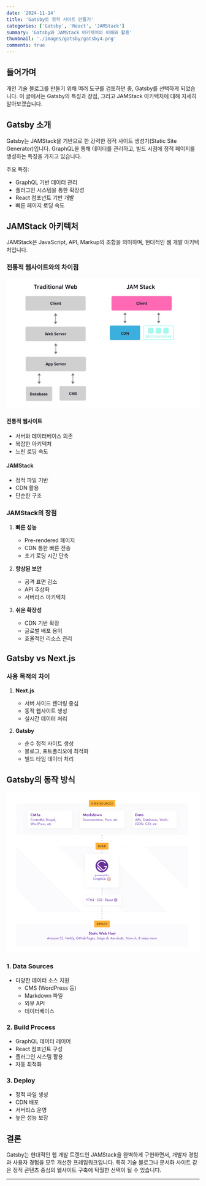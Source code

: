 ```yaml
---
date: '2024-11-14'
title: 'Gatsby로 정적 사이트 만들기'
categories: ['Gatsby', 'React', 'JAMStack']
summary: 'Gatsby와 JAMStack 아키텍처의 이해와 활용'
thumbnail: './images/gatsby/gatsby4.png'
comments: true
---
```


## 들어가며

개인 기술 블로그를 만들기 위해 여러 도구를 검토하던 중, Gatsby를 선택하게 되었습니다. 이 글에서는 Gatsby의 특징과 장점, 그리고 JAMStack 아키텍처에 대해 자세히 알아보겠습니다.

## Gatsby 소개

Gatsby는 JAMStack을 기반으로 한 강력한 정적 사이트 생성기(Static Site Generator)입니다. GraphQL을 통해 데이터를 관리하고, 빌드 시점에 정적 페이지를 생성하는 특징을 가지고 있습니다.

주요 특징:
- GraphQL 기반 데이터 관리
- 플러그인 시스템을 통한 확장성
- React 컴포넌트 기반 개발
- 빠른 페이지 로딩 속도

## JAMStack 아키텍처

JAMStack은 JavaScript, API, Markup의 조합을 의미하며, 현대적인 웹 개발 아키텍처입니다.

### 전통적 웹사이트와의 차이점

![JAMStack vs 전통적 웹사이트](./images/gatsby/gatsby1.png)

#### 전통적 웹사이트
- 서버와 데이터베이스 의존
- 복잡한 아키텍처
- 느린 로딩 속도

#### JAMStack
- 정적 파일 기반
- CDN 활용
- 단순한 구조

### JAMStack의 장점

1. **빠른 성능**
   - Pre-rendered 페이지
   - CDN 통한 빠른 전송
   - 초기 로딩 시간 단축

2. **향상된 보안**
   - 공격 표면 감소
   - API 추상화
   - 서버리스 아키텍처

3. **쉬운 확장성**
   - CDN 기반 확장
   - 글로벌 배포 용이
   - 효율적인 리소스 관리

## Gatsby vs Next.js

### 사용 목적의 차이

1. **Next.js**
   - 서버 사이드 렌더링 중심
   - 동적 웹사이트 생성
   - 실시간 데이터 처리

2. **Gatsby**
   - 순수 정적 사이트 생성
   - 블로그, 포트폴리오에 최적화
   - 빌드 타임 데이터 처리

## Gatsby의 동작 방식

![Gatsby 구조](./images/gatsby/gatsby2.png)

### 1. Data Sources
- 다양한 데이터 소스 지원
  - CMS (WordPress 등)
  - Markdown 파일
  - 외부 API
  - 데이터베이스

### 2. Build Process
- GraphQL 데이터 레이어
- React 컴포넌트 구성
- 플러그인 시스템 활용
- 자동 최적화

### 3. Deploy
- 정적 파일 생성
- CDN 배포
- 서버리스 운영
- 높은 성능 보장

## 결론

Gatsby는 현대적인 웹 개발 트렌드인 JAMStack을 완벽하게 구현하면서, 개발자 경험과 사용자 경험을 모두 개선한 프레임워크입니다. 특히 기술 블로그나 문서화 사이트 같은 정적 콘텐츠 중심의 웹사이트 구축에 탁월한 선택이 될 수 있습니다.

---